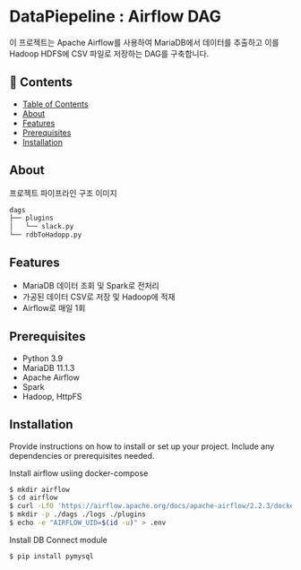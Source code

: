 # DataPiepeline : Airflow DAG

이 프로젝트는 Apache Airflow를 사용하여 MariaDB에서 데이터를 추출하고 이를 Hadoop HDFS에 CSV 파일로 저장하는 DAG를 구축합니다.

## :bookmark_tabs: Contents

- [Table of Contents](#table-of-contents)
- [About](#about)
- [Features](#Features)
- [Prerequisites](#Prerequisites)
- [Installation](#installation)

## About
프로젝트 파이프라인 구조 이미지
```bash
dags
├── plugins
│   └── slack.py
└── rdbToHadopp.py
```

## Features
- MariaDB 데이터 조회 및 Spark로 전처리
- 가공된 데이터 CSV로 저장 및 Hadoop에 적재
- Airflow로 매일 1회 

## Prerequisites
- Python 3.9
- MariaDB 11.1.3 
- Apache Airflow
- Spark
- Hadoop, HttpFS 

## Installation

Provide instructions on how to install or set up your project. Include any dependencies or prerequisites needed.

Install airflow usiing docker-compose
```bash
$ mkdir airflow
$ cd airflow
$ curl -LfO 'https://airflow.apache.org/docs/apache-airflow/2.2.3/docker-compose.yaml'
$ mkdir -p ./dags ./logs ./plugins
$ echo -e "AIRFLOW_UID=$(id -u)" > .env
```

Install DB Connect module 
```bash
$ pip install pymysql  
```
